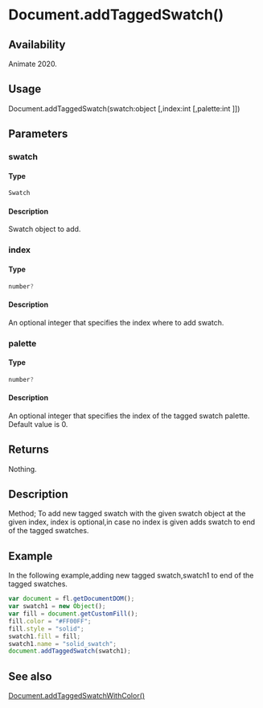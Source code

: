 # Document.addTaggedSwatch()

## Availability

Animate 2020.

## Usage

Document.addTaggedSwatch(swatch:object [,index:int [,palette:int ]])

## Parameters

### **swatch**

#### Type

```typescript
Swatch
```

#### Description

Swatch object to add.

### **index**

#### Type

```typescript
number?
```

#### Description

An optional integer that specifies the index where to add swatch.

### **palette**

#### Type

```typescript
number?
```

#### Description

An optional integer that specifies the index of the tagged swatch palette. Default value is 0.

## Returns

Nothing.

## Description

Method; To add new tagged swatch with the given swatch object at the given index, index is optional,in case no index is given adds swatch to end of the tagged swatches.

## Example

In the following example,adding new tagged swatch,swatch1 to end of the tagged swatches.

```javascript
var document = fl.getDocumentDOM();
var swatch1 = new Object();
var fill = document.getCustomFill();
fill.color = "#FF00FF";
fill.style = "solid";
swatch1.fill = fill;
swatch1.name = "solid_swatch";
document.addTaggedSwatch(swatch1);
```

## See also

[Document.addTaggedSwatchWithColor()](../Document_object/Document6059.md)
